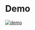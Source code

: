# Demo
[![demo](https://res.cloudinary.com/marcomontalbano/image/upload/v1622861748/video_to_markdown/images/youtube--t_ffGh2Q4SI-c05b58ac6eb4c4700831b2b3070cd403.jpg)](https://youtu.be/t_ffGh2Q4SI "demo")
